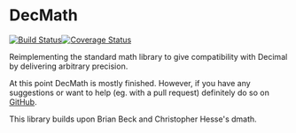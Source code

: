 DecMath
=======

[![Build Status](https://travis-ci.org/ElecProg/decmath.svg?branch=master)](https://travis-ci.org/ElecProg/decmath)[![Coverage Status](https://coveralls.io/repos/github/ElecProg/decmath/badge.svg?branch=master)](https://coveralls.io/github/ElecProg/decmath?branch=master)

Reimplementing the standard math library to give compatibility
with Decimal by delivering arbitrary precision.

At this point DecMath is mostly finished. However, if you have any
suggestions or want to help (eg. with a pull request) definitely
do so on [GitHub](https://github.com/ElecProg/decmath).

This library builds upon Brian Beck and Christopher Hesse's dmath.
